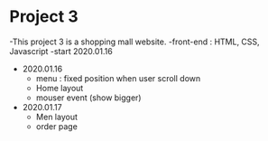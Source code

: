 # Project 3
-This project 3 is a shopping mall website.
-front-end : HTML, CSS, Javascript
-start 2020.01.16
+ 2020.01.16
  + menu : fixed position when user scroll down
  + Home layout
  + mouser event (show bigger)
+ 2020.01.17
  + Men layout
  + order page
  
